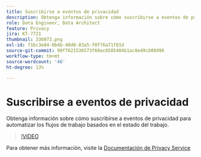 ```yaml
---
title: Suscribirse a eventos de privacidad
description: Obtenga información sobre cómo suscribirse a eventos de privacidad para automatizar los flujos de trabajo basados en el estado del trabajo.
role: Data Engineer, Data Architect
feature: Privacy
jira: KT-7721
thumbnail: 336073.png
exl-id: f1bc3e84-0b4b-40d0-83a5-f0f76a71f81d
source-git-commit: 90f7621536573f60ac6585404b1ac0e49cb08496
workflow-type: tm+mt
source-wordcount: '46'
ht-degree: 13%

---
```



# Suscribirse a eventos de privacidad

Obtenga información sobre cómo suscribirse a eventos de privacidad para automatizar los flujos de trabajo basados en el estado del trabajo.

>[!VIDEO](https://video.tv.adobe.com/v/336073?quality=12&learn=on)

Para obtener más información, visite la [Documentación de Privacy Service](https://experienceleague.adobe.com/docs/experience-platform/privacy/home.html?lang=es)
